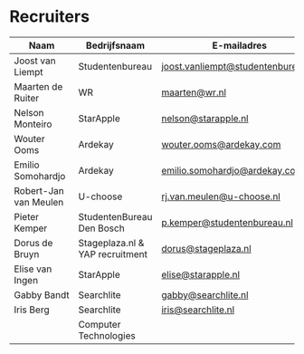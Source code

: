 # Recruiters

| Naam | Bedrijfsnaam | E-mailadres | Telefoonnummer
| --- | --- | --- | --- |
| Joost van Liempt | Studentenbureau | joost.vanliempt@studentenbureau.nl | |
| Maarten de Ruiter | WR | maarten@wr.nl | |
| Nelson Monteiro | StarApple | nelson@starapple.nl | |
| Wouter Ooms | Ardekay | wouter.ooms@ardekay.com | |
| Emilio Somohardjo | Ardekay | emilio.somohardjo@ardekay.com | |
| Robert-Jan van Meulen | U-choose | rj.van.meulen@u-choose.nl | |
| Pieter Kemper | StudentenBureau Den Bosch | p.kemper@studentenbureau.nl | |
| Dorus de Bruyn | Stageplaza.nl & YAP recruitment | dorus@stageplaza.nl | |
| Elise van Ingen | StarApple | elise@starapple.nl | |
| Gabby Bandt | Searchlite | gabby@searchlite.nl | |
| Iris Berg | Searchlite | iris@searchlite.nl | |
| | Computer Technologies | | 0102069800 |
